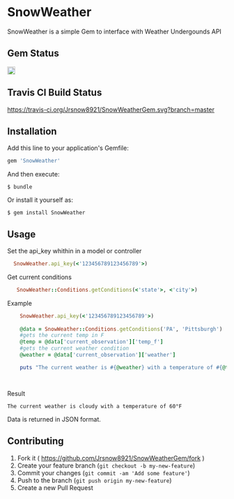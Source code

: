 # SnowWeather

SnowWeather is a simple Gem to interface with Weather Undergounds API

## Gem Status
<a href="https://badge.fury.io/rb/SnowWeather"><img src="https://badge.fury.io/rb/SnowWeather.svg" alt="Gem Version" height="18"></a>

## Travis CI Build Status
https://travis-ci.org/Jrsnow8921/SnowWeatherGem.svg?branch=master

## Installation

Add this line to your application's Gemfile:

```ruby
gem 'SnowWeather'
```

And then execute:

    $ bundle

Or install it yourself as:

    $ gem install SnowWeather

## Usage


Set the api_key whithin in a model or controller 

```ruby 
  SnowWeather.api_key(<'123456789123456789'>)
```


Get current conditions 


```ruby 
   SnowWeather::Conditions.getConditions(<'state'>, <'city'>)
```

Example 

```ruby 
    SnowWeather.api_key(<'123456789123456789'>)
    
    @data = SnowWeather::Conditions.getConditions('PA', 'Pittsburgh')
    #gets the current temp in F
    @temp = @data['current_observation']['temp_f']
    #gets the current weather condition 
    @weather = @data['current_observation']['weather']

    puts "The current weather is #{@weather} with a temperature of #{@temp}°F"

 
```
Result 

    The current weather is cloudy with a temperature of 60°F


Data is returned in JSON format.


## Contributing

1. Fork it ( https://github.com/Jrsnow8921/SnowWeatherGem/fork )
2. Create your feature branch (`git checkout -b my-new-feature`)
3. Commit your changes (`git commit -am 'Add some feature'`)
4. Push to the branch (`git push origin my-new-feature`)
5. Create a new Pull Request
